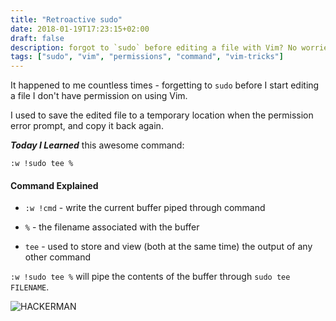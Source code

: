 ```yaml
---
title: "Retroactive sudo"
date: 2018-01-19T17:23:15+02:00
draft: false
description: forgot to `sudo` before editing a file with Vim? No worries
tags: ["sudo", "vim", "permissions", "command", "vim-tricks"]
---
```


It happened to me countless times - forgetting to `sudo` before I start editing a file I don't have
permission on using Vim.

I used to save the edited file to a temporary location when the permission error prompt, and copy it back again.

**_Today I Learned_** this awesome command:

```
:w !sudo tee %
```

#### Command Explained
* `:w !cmd` - write the current buffer piped through command

* `%`       - the filename associated with the buffer

* `tee`     - used to store and view (both at the same time) the output of any other command

`:w !sudo tee %` will pipe the contents of the buffer through `sudo tee FILENAME`.

![HACKERMAN](/images/sudo.png)
